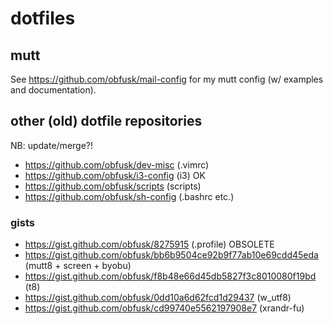 # dotfiles

## mutt

See https://github.com/obfusk/mail-config for my mutt config (w/
examples and documentation).

## other (old) dotfile repositories

NB: update/merge?!

* https://github.com/obfusk/dev-misc (.vimrc)
* https://github.com/obfusk/i3-config (i3) OK
* https://github.com/obfusk/scripts (scripts)
* https://github.com/obfusk/sh-config (.bashrc etc.)

### gists

* https://gist.github.com/obfusk/8275915 (.profile) OBSOLETE
* https://gist.github.com/obfusk/bb6b9504ce92b9f77ab10e69cdd45eda
  (mutt8 + screen + byobu)
* https://gist.github.com/obfusk/f8b48e66d45db5827f3c8010080f19bd (t8)
* https://gist.github.com/obfusk/0dd10a6d62fcd1d29437 (w_utf8)
* https://gist.github.com/obfusk/cd99740e5562197908e7 (xrandr-fu)
